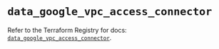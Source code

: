 # `data_google_vpc_access_connector`

Refer to the Terraform Registry for docs: [`data_google_vpc_access_connector`](https://registry.terraform.io/providers/hashicorp/google-beta/6.1.0/docs/data-sources/google_vpc_access_connector).
